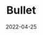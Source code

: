 ---
title: Bullet
date: 2022-04-25
Author: BluJay04
base: Base
images:
dlink: "https://github.com/JumpKingPlus/JumpKingPlus.github.io/raw/www/reskins/clothing/Bullet.zip"
---